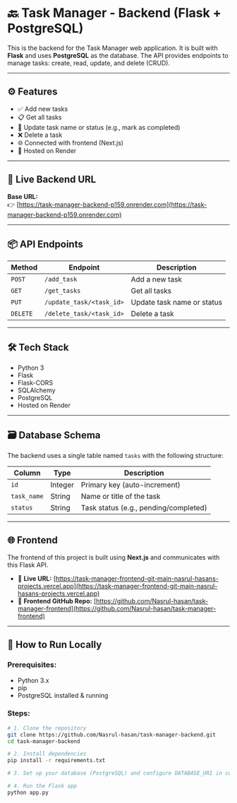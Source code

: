 # 🔙 Task Manager - Backend (Flask + PostgreSQL)

This is the backend for the Task Manager web application. It is built with **Flask** and uses **PostgreSQL** as the database. The API provides endpoints to manage tasks: create, read, update, and delete (CRUD).

---

## ⚙️ Features

- ✅ Add new tasks  
- 📋 Get all tasks  
- 📝 Update task name or status (e.g., mark as completed)  
- ❌ Delete a task  
- 🌐 Connected with frontend (Next.js)  
- 🚀 Hosted on Render  

---

## 🔗 Live Backend URL

**Base URL:**  
👉 [https://task-manager-backend-p159.onrender.com](https://task-manager-backend-p159.onrender.com)

---

## 📦 API Endpoints

| Method   | Endpoint                 | Description                      |
|----------|--------------------------|----------------------------------|
| `POST`   | `/add_task`              | Add a new task                   |
| `GET`    | `/get_tasks`             | Get all tasks                    |
| `PUT`    | `/update_task/<task_id>` | Update task name or status       |
| `DELETE` | `/delete_task/<task_id>` | Delete a task                    |

---

## 🛠️ Tech Stack

- Python 3  
- Flask  
- Flask-CORS  
- SQLAlchemy  
- PostgreSQL  
- Hosted on Render  

---

## 🗃️ Database Schema

The backend uses a single table named `tasks` with the following structure:

| Column      | Type    | Description                          |
|-------------|---------|--------------------------------------|
| `id`        | Integer | Primary key (auto-increment)         |
| `task_name` | String  | Name or title of the task            |
| `status`    | String  | Task status (e.g., pending/completed)|

---

## 🌐 Frontend

The frontend of this project is built using **Next.js** and communicates with this Flask API.

- 🔗 **Live URL:** [https://task-manager-frontend-git-main-nasrul-hasans-projects.vercel.app](https://task-manager-frontend-git-main-nasrul-hasans-projects.vercel.app)  
- 📁 **Frontend GitHub Repo:** [https://github.com/Nasrul-hasan/task-manager-frontend](https://github.com/Nasrul-hasan/task-manager-frontend)

---

## 🧪 How to Run Locally

### Prerequisites:

- Python 3.x  
- pip  
- PostgreSQL installed & running  

### Steps:

```bash
# 1. Clone the repository
git clone https://github.com/Nasrul-hasan/task-manager-backend.git
cd task-manager-backend

# 2. Install dependencies
pip install -r requirements.txt

# 3. Set up your database (PostgreSQL) and configure DATABASE_URI in config.py

# 4. Run the Flask app
python app.py

